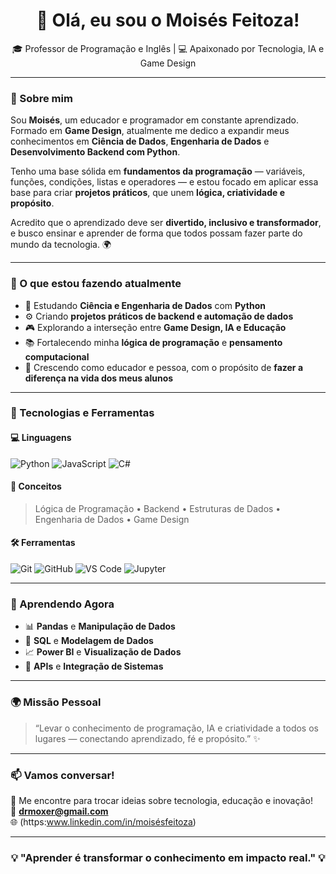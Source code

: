 <h1 align="center">👋 Olá, eu sou o Moisés Feitoza!</h1>

<p align="center">
  🎓 Professor de Programação e Inglês | 💻 Apaixonado por Tecnologia, IA e Game Design  
</p>

---

### 💫 Sobre mim

Sou **Moisés**, um educador e programador em constante aprendizado.  
Formado em **Game Design**, atualmente me dedico a expandir meus conhecimentos em **Ciência de Dados**, **Engenharia de Dados** e **Desenvolvimento Backend com Python**.  

Tenho uma base sólida em **fundamentos da programação** — variáveis, funções, condições, listas e operadores — e estou focado em aplicar essa base para criar **projetos práticos**, que unem **lógica, criatividade e propósito**.  

Acredito que o aprendizado deve ser **divertido, inclusivo e transformador**, e busco ensinar e aprender de forma que todos possam fazer parte do mundo da tecnologia. 🌍

---

### 🚀 O que estou fazendo atualmente

- 🧠 Estudando **Ciência e Engenharia de Dados** com **Python**  
- ⚙️ Criando **projetos práticos de backend e automação de dados**  
- 🎮 Explorando a interseção entre **Game Design, IA e Educação**  
- 📚 Fortalecendo minha **lógica de programação** e **pensamento computacional**  
- 🙏 Crescendo como educador e pessoa, com o propósito de **fazer a diferença na vida dos meus alunos**  

---

### 🧰 Tecnologias e Ferramentas

#### 💻 Linguagens
![Python](https://img.shields.io/badge/Python-3670A0?style=for-the-badge&logo=python&logoColor=ffdd54)
![JavaScript](https://img.shields.io/badge/JavaScript-F7DF1E?style=for-the-badge&logo=javascript&logoColor=black)
![C#](https://img.shields.io/badge/C%23-239120?style=for-the-badge&logo=c-sharp&logoColor=white)

#### 🧠 Conceitos
> Lógica de Programação • Backend • Estruturas de Dados • Engenharia de Dados • Game Design

#### 🛠️ Ferramentas
![Git](https://img.shields.io/badge/Git-F05033?style=for-the-badge&logo=git&logoColor=white)
![GitHub](https://img.shields.io/badge/GitHub-181717?style=for-the-badge&logo=github)
![VS Code](https://img.shields.io/badge/VS_Code-007ACC?style=for-the-badge&logo=visualstudiocode&logoColor=white)
![Jupyter](https://img.shields.io/badge/Jupyter-F37626?style=for-the-badge&logo=jupyter&logoColor=white)

---

### 🧩 Aprendendo Agora
- 📊 **Pandas** e **Manipulação de Dados**
- 🧮 **SQL** e **Modelagem de Dados**
- 📈 **Power BI** e **Visualização de Dados**
- 🔗 **APIs** e **Integração de Sistemas**

---

### 🌍 Missão Pessoal

> “Levar o conhecimento de programação, IA e criatividade a todos os lugares — conectando aprendizado, fé e propósito.” ✨

---

### 📫 Vamos conversar!

💬 Me encontre para trocar ideias sobre tecnologia, educação e inovação!  
📧 **drmoxer@gmail.com**  
🌐 (https:www.linkedin.com/in/moisésfeitoza)
 
---

<h3 align="center">💡 "Aprender é transformar o conhecimento em impacto real." 💡</h3>

